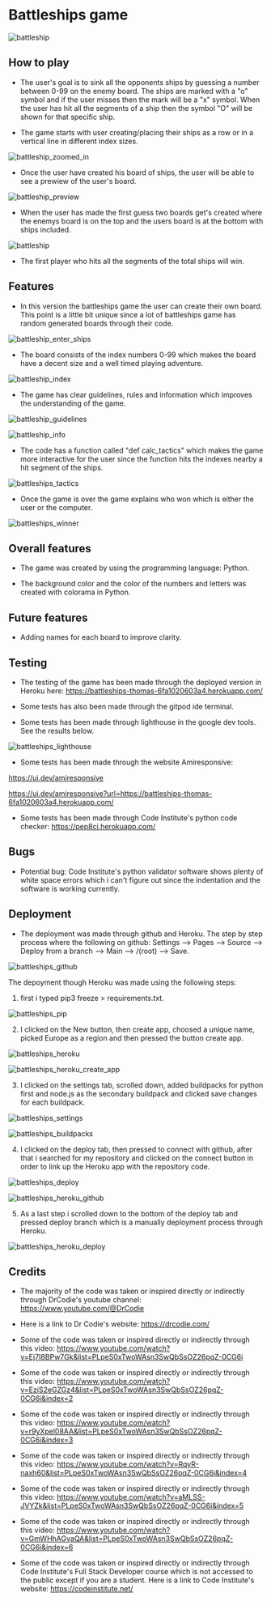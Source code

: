 # Battleships game

![battleship](./assets/images/background.png)
## How to play

* The user's goal is to sink all the opponents ships by guessing a number between 0-99 on the enemy board. The ships are marked with a "o" symbol and if the user misses then the mark will be a "x" symbol. When the user has hit all the segments of a ship then the symbol "O" will be shown for that specific ship.

* The game starts with user creating/placing their ships as a row or in a vertical line in different index sizes.

![battleship_zoomed_in](./assets/images/battleships_zoomed_in.png)

* Once the user have created his board of ships, the user will be able to see a prewiew of the user's board.

![battleship_preview](./assets/images/battleships_preview.png)

* When the user has made the first guess two boards get's created where the enemys board is on the top and the users board is at the bottom with ships included.

![battleship](./assets/images/battleships_board_created.png)

* The first player who hits all the segments of the total ships will win.

## Features

* In this version the battleships game the user can create their own board. This point is a little bit unique since a lot of battleships game has random generated boards through their code.

![battleship_enter_ships](./assets/images/battleships_enter_ships.png)

* The board consists of the index numbers 0-99 which makes the board have a decent size and a well timed playing adventure.

![battleship_index](./assets/images/battleship_indexing.png)

* The game has clear guidelines, rules and information which improves the understanding of the game.

![battleship_guidelines](./assets/images/battleships_guideline_and_rules.png)

![battleship_info](./assets/images/battleships_info.png)


* The code has a function called "def calc_tactics" which makes the game more interactive for the user since the function hits the indexes nearby a hit segment of the ships.

![battleships_tactics](./assets/images/battleships_tactics.png)

* Once the game is over the game explains who won which is either the user or the computer.

![battleships_winner](./assets/images/battleships_winner.png)

## Overall features

* The game was created by using the programming language: Python.

* The background color and the color of the numbers and letters was created with colorama in Python.

## Future features

* Adding names for each board to improve clarity.

## Testing

* The testing of the game has been made through the deployed version in Heroku here: https://battleships-thomas-6fa1020603a4.herokuapp.com/

* Some tests has also been made through the gitpod ide terminal. 

* Some tests has been made through lighthouse in the google dev tools. See the results below.

![battleships_lighthouse](./assets/images/lighthouse_heroku.png)

* Some tests has been made through the website Amiresponsive: 

https://ui.dev/amiresponsive

https://ui.dev/amiresponsive?url=https://battleships-thomas-6fa1020603a4.herokuapp.com/

* Some tests has been made through Code Institute's python code checker: https://pep8ci.herokuapp.com/

## Bugs

* Potential bug: Code Institute's python validator software shows plenty of white space errors which i can't figure out since the indentation and the software is working currently.

## Deployment

* The deployment was made through github and Heroku. The step by step process where the following on github: Settings --> Pages --> Source --> Deploy from a branch --> Main --> /(root) --> Save.

![battleships_github](./assets/images/battleships_github.png)

The depoyment though Heroku was made using the following steps: 

1. first i typed pip3 freeze > requirements.txt.

![battleships_pip](./assets/images/battleships_pip3.png)

2. I clicked on the New button, then create app, choosed a unique name, picked Europe as a region and then pressed the button create app.

![battleships_heroku](./assets/images/battleships_heroku.png)

![battleships_heroku_create_app](./assets/images/battleships_heroku_create_app.png)


3. I clicked on the settings tab, scrolled down, added buildpacks for python first and node.js as the secondary buildpack and clicked save changes for each buildpack.

![battleships_settings](./assets/images/battleships_settings.png)

![battleships_buildpacks](./assets/images/battleships_buildpacks.png)

4. I clicked on the deploy tab, then pressed to connect with github, after that i searched for my repository and clicked on the connect button in order to link up the Heroku app with the repository code.

![battleships_deploy](./assets/images/battleships_deploy.png)

![battleships_heroku_github](./assets/images/battleships_heroku_github.png)

5. As a last step i scrolled down to the bottom of the deploy tab and pressed deploy branch which is a manually deployment process through Heroku.

![battleships_heroku_deploy](./assets/images/battleships_deploy_heroku.png)

## Credits

* The majority of the code was taken or inspired directly or indirectly through DrCodie's youtube channel: https://www.youtube.com/@DrCodie

* Here is a link to Dr Codie's website: https://drcodie.com/

* Some of the code was taken or inspired directly or indirectly through this video: https://www.youtube.com/watch?v=Ej7I8BPw7Gk&list=PLpeS0xTwoWAsn3SwQbSsOZ26pqZ-0CG6i

* Some of the code was taken or inspired directly or indirectly through this video: https://www.youtube.com/watch?v=EziS2eGZGz4&list=PLpeS0xTwoWAsn3SwQbSsOZ26pqZ-0CG6i&index=2

* Some of the code was taken or inspired directly or indirectly through this video: https://www.youtube.com/watch?v=r9yXpel08AA&list=PLpeS0xTwoWAsn3SwQbSsOZ26pqZ-0CG6i&index=3

* Some of the code was taken or inspired directly or indirectly through this video: https://www.youtube.com/watch?v=RqyR-naxh60&list=PLpeS0xTwoWAsn3SwQbSsOZ26pqZ-0CG6i&index=4

* Some of the code was taken or inspired directly or indirectly through this video: https://www.youtube.com/watch?v=aMLSS-JVYZk&list=PLpeS0xTwoWAsn3SwQbSsOZ26pqZ-0CG6i&index=5

* Some of the code was taken or inspired directly or indirectly through this video: https://www.youtube.com/watch?v=GmWHhAGvaQA&list=PLpeS0xTwoWAsn3SwQbSsOZ26pqZ-0CG6i&index=6


* Some of the code was taken or inspired directly or indirectly through Code Institute's Full Stack Developer course which is not accessed to the public except if you are a student. Here is a link to Code Institute's website: https://codeinstitute.net/